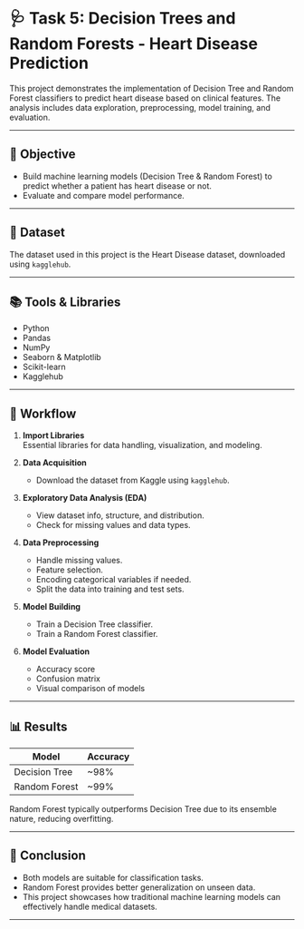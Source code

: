 # 🩺 Task 5: Decision Trees and Random Forests - Heart Disease Prediction

This project demonstrates the implementation of Decision Tree and Random Forest classifiers to predict heart disease based on clinical features. The analysis includes data exploration, preprocessing, model training, and evaluation.

---

## 🎯 Objective

- Build machine learning models (Decision Tree & Random Forest) to predict whether a patient has heart disease or not.
- Evaluate and compare model performance.

---

## 📂 Dataset

The dataset used in this project is the Heart Disease dataset, downloaded using `kagglehub`.

---

## 📚 Tools & Libraries

- Python
- Pandas
- NumPy
- Seaborn & Matplotlib
- Scikit-learn
- Kagglehub

---

## 🚀 Workflow

1. **Import Libraries**  
   Essential libraries for data handling, visualization, and modeling.

2. **Data Acquisition**  
   - Download the dataset from Kaggle using `kagglehub`.

3. **Exploratory Data Analysis (EDA)**  
   - View dataset info, structure, and distribution.
   - Check for missing values and data types.

4. **Data Preprocessing**  
   - Handle missing values.
   - Feature selection.
   - Encoding categorical variables if needed.
   - Split the data into training and test sets.

5. **Model Building**  
   - Train a Decision Tree classifier.
   - Train a Random Forest classifier.

6. **Model Evaluation**  
   - Accuracy score
   - Confusion matrix
   - Visual comparison of models

---

## 📊 Results

| Model           | Accuracy |
|----------------|----------|
| Decision Tree  | ~98%    |
| Random Forest  | ~99%    |

Random Forest typically outperforms Decision Tree due to its ensemble nature, reducing overfitting.

---

## 📌 Conclusion

- Both models are suitable for classification tasks.
- Random Forest provides better generalization on unseen data.
- This project showcases how traditional machine learning models can effectively handle medical datasets.

---


